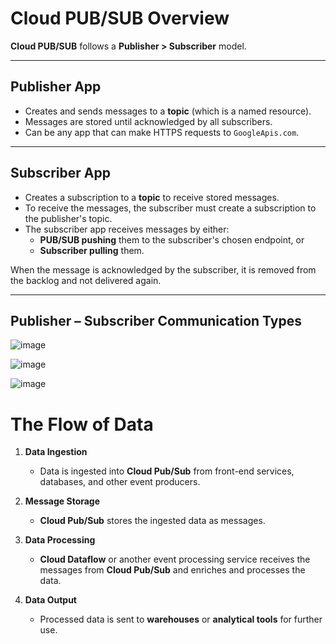 # Cloud PUB/SUB Overview

**Cloud PUB/SUB** follows a **Publisher > Subscriber** model.

---

## **Publisher App**

- Creates and sends messages to a **topic** (which is a named resource).
- Messages are stored until acknowledged by all subscribers.
- Can be any app that can make HTTPS requests to `GoogleApis.com`.

---

## **Subscriber App**

- Creates a subscription to a **topic** to receive stored messages.
- To receive the messages, the subscriber must create a subscription to the publisher's topic.
- The subscriber app receives messages by either:
  - **PUB/SUB pushing** them to the subscriber's chosen endpoint, or
  - **Subscriber pulling** them.
  
When the message is acknowledged by the subscriber, it is removed from the backlog and not delivered again.

---

## **Publisher – Subscriber Communication Types**

![image](https://github.com/user-attachments/assets/3625344c-01fb-400f-857d-c62c91332862)

![image](https://github.com/user-attachments/assets/34510a38-e037-4ea4-a0f5-cac17905999f)

![image](https://github.com/user-attachments/assets/ddd81eb9-6544-482a-a476-39c7ad42f947)

# **The Flow of Data**

1. **Data Ingestion**
   - Data is ingested into **Cloud Pub/Sub** from front-end services, databases, and other event producers.

2. **Message Storage**
   - **Cloud Pub/Sub** stores the ingested data as messages.

3. **Data Processing**
   - **Cloud Dataflow** or another event processing service receives the messages from **Cloud Pub/Sub** and enriches and processes the data.

4. **Data Output**
   - Processed data is sent to **warehouses** or **analytical tools** for further use.
